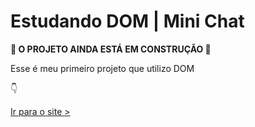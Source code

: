 # Estudando DOM | Mini Chat

**:construction: O PROJETO AINDA ESTÁ EM CONSTRUÇÃO :construction:**

Esse é meu primeiro projeto que utilizo DOM

:point_down:

[Ir para o site >](https://jvscirilo.github.io/chat/index.html)
